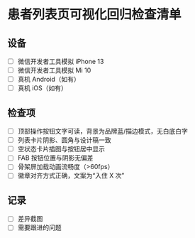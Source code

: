 # 患者列表页可视化回归检查清单

## 设备

- [ ] 微信开发者工具模拟 iPhone 13
- [ ] 微信开发者工具模拟 Mi 10
- [ ] 真机 Android（如有）
- [ ] 真机 iOS（如有）

## 检查项

- [ ] 顶部操作按钮文字可读，背景为品牌蓝/描边模式，无白底白字
- [ ] 列表卡片阴影、圆角与设计稿一致
- [ ] 空状态卡片插图与按钮居中显示
- [ ] FAB 按钮位置与阴影无偏差
- [ ] 骨架屏加载动画流畅度（>60fps）
- [ ] 徽章对齐方式正确，文案为“入住 X 次”

## 记录

- [ ] 差异截图
- [ ] 需要跟进的问题
